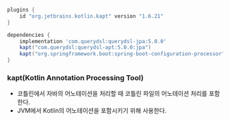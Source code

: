 ```groovy
plugins {
    id "org.jetbrains.kotlin.kapt" version "1.6.21"
}

dependencies {
    implementation 'com.querydsl:querydsl-jpa:5.0.0'
    kapt("com.querydsl:querydsl-apt:5.0.0:jpa")
    kapt("org.springframework.boot:spring-boot-configuration-processor")
}
```

### kapt(Kotlin Annotation Processing Tool)

- 코틀린에서 자바의 어노테이션을 처리할 때 코틀린 파일의 어노테이션 처리를 포함한다.
- JVM에서 Kotlin의 어노테이션을 포함시키기 위해 사용한다.